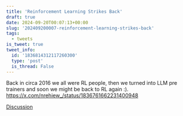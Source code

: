 ```yaml
---
title: 'Reinforcement Learning Strikes Back'
draft: true
date: 2024-09-20T00:07:13+00:00
slug: '202409200007-reinforcement-learning-strikes-back'
tags:
  - tweets
is_tweet: true
tweet_info:
  id: '1836814312117260300'
  type: 'post'
  is_thread: False
---
```




Back in circa 2016 we all were RL people, then we turned into LLM pre trainers and soon we might be back to RL again :). <https://x.com/nrehiew_/status/1836761662231400948>

[Discussion](https://x.com/sytelus/status/1836814312117260300)
